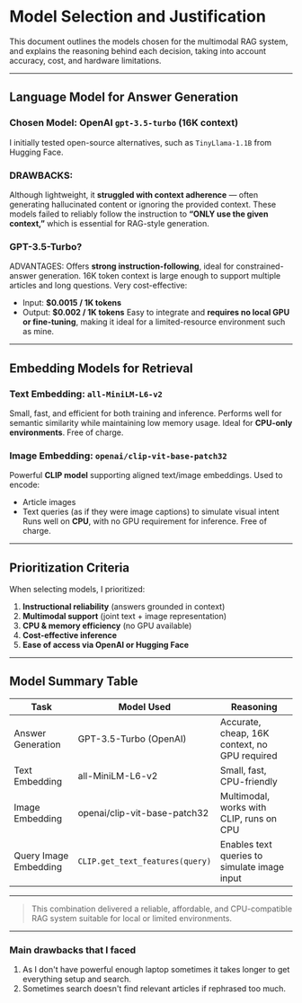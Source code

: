 # Model Selection and Justification

This document outlines the models chosen for the multimodal RAG system, and explains the reasoning behind each decision, taking into account accuracy, cost, and hardware limitations.

---

## Language Model for Answer Generation

### Chosen Model: OpenAI `gpt-3.5-turbo` (16K context)
I initially tested open-source alternatives, such as `TinyLlama-1.1B` from Hugging Face.

### DRAWBACKS: 
Although lightweight, it **struggled with context adherence** — often generating hallucinated content or ignoring the provided context. These models failed to reliably follow the instruction to **“ONLY use the given context,”** which is essential for RAG-style generation.

### GPT-3.5-Turbo?

ADVANTAGES:
Offers **strong instruction-following**, ideal for constrained-answer generation.
16K token context is large enough to support multiple articles and long questions.
Very cost-effective:
  - Input: **$0.0015 / 1K tokens**
  - Output: **$0.002 / 1K tokens**
Easy to integrate and **requires no local GPU or fine-tuning**, making it ideal for a limited-resource environment such as mine.

---

## Embedding Models for Retrieval

### Text Embedding: `all-MiniLM-L6-v2`
Small, fast, and efficient for both training and inference.
Performs well for semantic similarity while maintaining low memory usage.
Ideal for **CPU-only environments**.
Free of charge.

### Image Embedding: `openai/clip-vit-base-patch32`
Powerful **CLIP model** supporting aligned text/image embeddings.
Used to encode:
  - Article images
  - Text queries (as if they were image captions) to simulate visual intent
Runs well on **CPU**, with no GPU requirement for inference.
Free of charge.

---

## Prioritization Criteria

When selecting models, I prioritized:
1. **Instructional reliability** (answers grounded in context)
2. **Multimodal support** (joint text + image representation)
3. **CPU & memory efficiency** (no GPU available)
4. **Cost-effective inference**
5. **Ease of access via OpenAI or Hugging Face**

---

## Model Summary Table

| Task                  | Model Used                      | Reasoning                                     |
| --------------------- | ------------------------------- | --------------------------------------------- |
| Answer Generation     | GPT-3.5-Turbo (OpenAI)          | Accurate, cheap, 16K context, no GPU required |
| Text Embedding        | all-MiniLM-L6-v2                | Small, fast, CPU-friendly                     |
| Image Embedding       | openai/clip-vit-base-patch32    | Multimodal, works with CLIP, runs on CPU      |
| Query Image Embedding | `CLIP.get_text_features(query)` | Enables text queries to simulate image input  |

---

> This combination delivered a reliable, affordable, and CPU-compatible RAG system suitable for local or limited environments.

---

### Main drawbacks that I faced
1. As I don't have powerful enough laptop sometimes it takes longer to get everything setup and search.
2. Sometimes search doesn't find relevant articles if rephrased too much.


